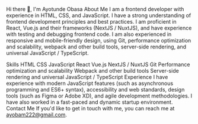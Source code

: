 Hi there 👋, I'm Ayotunde Obasa
About Me
I am a frontend developer with experience in HTML, CSS, and JavaScript. I have a strong understanding of frontend development principles and best practices. I am proficient in React, Vue.js and their frameworks (NextJS / NuxtJS), and have experience with testing and debugging frontend code. I am also experienced in responsive and mobile-friendly design, using Git, performance optimization and scalability, webpack and other build tools, server-side rendering, and universal JavaScript / TypeScript.

Skills
HTML
CSS
JavaScript
React
Vue.js
NextJS / NuxtJS
Git
Performance optimization and scalability
Webpack and other build tools
Server-side rendering and universal JavaScript / TypeScript
Experience
I have experience with modern JavaScript features (such as asynchronous programming and ES6+ syntax), accessibility and web standards, design tools (such as Figma or Adobe XD), and agile development methodologies. I have also worked in a fast-paced and dynamic startup environment.
Contact Me
If you'd like to get in touch with me, you can reach me at ayobam222@gmail.com.

<!--
**ayotunde-codes/ayotunde-codes** is a ✨ _special_ ✨ repository because its `README.md` (this file) appears on your GitHub profile.

Here are some ideas to get you started:

- 🔭 I’m currently working on ...
- 🌱 I’m currently learning ...
- 👯 I’m looking to collaborate on ...
- 🤔 I’m looking for help with ...
- 💬 Ask me about ...
- 📫 How to reach me: ...
- 😄 Pronouns: ...
- ⚡ Fun fact: ...
-->
